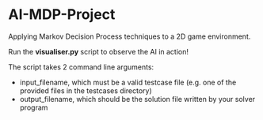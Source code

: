 # AI-MDP-Project
Applying Markov Decision Process techniques to a 2D game environment.

Run the **visualiser.py** script to observe the AI in action!

The script takes 2 command line arguments:
- input_filename, which must be a valid testcase file (e.g. one of the provided files in the testcases directory)
- output_filename, which should be the solution file written by your solver program

